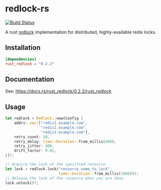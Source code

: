# redlock-rs
[![Build Status](https://travis-ci.org/DavidCai1993/redlock-rs.svg?branch=master)](https://travis-ci.org/DavidCai1993/redlock-rs)

A rust [redlock](https://redis.io/topics/distlock) implementation for distributed, highly-available redis locks.

## Installation

```toml
[dependencies]
rust_redlock = "0.2.2"
```

## Documentation

See: https://docs.rs/rust_redlock/0.2.2/rust_redlock

## Usage

```rust
let redlock = Redlock::new(Config {
    addrs: vec!["redis1.example.com",
                "redis2.example.com",
                "redis3.example.com"],
    retry_count: 10,
    retry_delay: time::Duration::from_millis(400),
    retry_jitter: 400,
    drift_factor: 0.01,
})?;

// Acquire the lock of the specified resource.
let lock = redlock.lock("resource_name_to_lock",
                        time::Duration::from_millis(1000))?;
// Release the lock of the resource when you are done.
lock.unlock()?;
```
